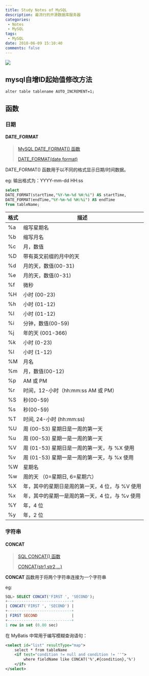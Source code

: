 ```yaml
---
title: Study Notes of MySQL
description: 最流行的开源数据库服务器
categories: 
 - Notes
 - MySQL
tags:
 - MySQL
date: 2018-06-09 15:10:40
comments: false
---
```


![](https://upload.wikimedia.org/wikipedia/zh/thumb/6/62/MySQL.svg/1200px-MySQL.svg.png)

<!-- more -->

## mysql自增ID起始值修改方法

```mysql
alter table tablename AUTO_INCREMENT=1;
```

## 函数
### 日期

#### DATE_FORMAT

> [MySQL DATE_FORMAT() 函数](http://www.w3school.com.cn/sql/func_date_format.asp)
>
> [DATE_FORMAT(date,format)](https://dev.mysql.com/doc/refman/8.0/en/date-and-time-functions.html#function_date-format)

DATE_FORMAT() 函数用于以不同的格式显示日期/时间数据。

eg: 输出格式为：YYYY-mm-dd HH:ss

```sql
select 
DATE_FORMAT(startTime,"%Y-%m-%d %H:%i") AS startTime,
DATE_FORMAT(endTime,"%Y-%m-%d %H:%i") AS endTime
from tableName;
```

| 格式 | 描述                                           |
| ---- | ---------------------------------------------- |
| %a   | 缩写星期名                                     |
| %b   | 缩写月名                                       |
| %c   | 月，数值                                       |
| %D   | 带有英文前缀的月中的天                         |
| %d   | 月的天，数值(00-31)                            |
| %e   | 月的天，数值(0-31)                             |
| %f   | 微秒                                           |
| %H   | 小时 (00-23)                                   |
| %h   | 小时 (01-12)                                   |
| %I   | 小时 (01-12)                                   |
| %i   | 分钟，数值(00-59)                              |
| %j   | 年的天 (001-366)                               |
| %k   | 小时 (0-23)                                    |
| %l   | 小时 (1-12)                                    |
| %M   | 月名                                           |
| %m   | 月，数值(00-12)                                |
| %p   | AM 或 PM                                       |
| %r   | 时间，12-小时（hh:mm:ss AM 或 PM）             |
| %S   | 秒(00-59)                                      |
| %s   | 秒(00-59)                                      |
| %T   | 时间, 24-小时 (hh:mm:ss)                       |
| %U   | 周 (00-53) 星期日是一周的第一天                |
| %u   | 周 (00-53) 星期一是一周的第一天                |
| %V   | 周 (01-53) 星期日是一周的第一天，与 %X 使用    |
| %v   | 周 (01-53) 星期一是一周的第一天，与 %x 使用    |
| %W   | 星期名                                         |
| %w   | 周的天 （0=星期日, 6=星期六）                  |
| %X   | 年，其中的星期日是周的第一天，4 位，与 %V 使用 |
| %x   | 年，其中的星期一是周的第一天，4 位，与 %v 使用 |
| %Y   | 年，4 位                                       |
| %y   | 年，2 位                                       |

### 字符串

#### CONCAT

> [SQL CONCAT() 函数](https://www.w3cschool.cn/sql/sz8w1ozt.html)
>
> [CONCAT(str1,str2,...)](https://dev.mysql.com/doc/refman/8.0/en/string-functions.html#function_concat)

**CONCAT** 函数用于将两个字符串连接为一个字符串

eg: 

```sql
SQL> SELECT CONCAT('FIRST ', 'SECOND');
+----------------------------+
| CONCAT('FIRST ', 'SECOND') |
+----------------------------+
| FIRST SECOND               |
+----------------------------+
1 row in set (0.00 sec)
```

在 MyBatis 中常用于编写模糊查询语句：

```xml
<select id="list" resultType="map">
    select * from tableName
    <if test="condition != null and condition != ''">
        where fieldName like CONCAT('%',#{condition},'%')
    </if>
</select>
```

